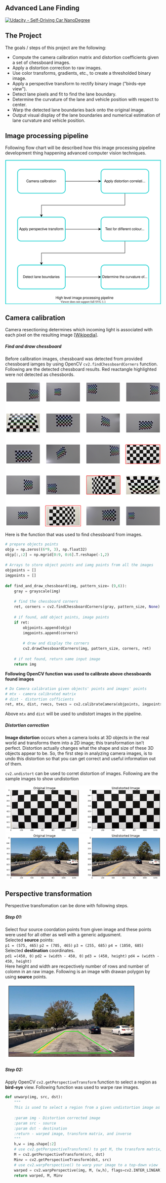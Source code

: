 ## Advanced Lane Finding
[![Udacity - Self-Driving Car NanoDegree](https://s3.amazonaws.com/udacity-sdc/github/shield-carnd.svg)](http://www.udacity.com/drive)

The Project
---

The goals / steps of this project are the following:

* Compute the camera calibration matrix and distortion coefficients given a set of chessboard images.
* Apply a distortion correction to raw images.
* Use color transforms, gradients, etc., to create a thresholded binary image.
* Apply a perspective transform to rectify binary image ("birds-eye view").
* Detect lane pixels and fit to find the lane boundary.
* Determine the curvature of the lane and vehicle position with respect to center.
* Warp the detected lane boundaries back onto the original image.
* Output visual display of the lane boundaries and numerical estimation of lane curvature and vehicle position.

Image processing pipeline
---
Following flow chart will be described how this image processing pipeline development thing happening advanced computer vision techniques.  

![](resources/image-processing-pipeline.svg)

Camera calibration
---

Camera resectioning determines which incoming light is associated with each pixel on the resulting image [[Wikipedia](https://en.wikipedia.org/wiki/Camera_resectioning)]. 

##### Find and draw chessboard

Before calibration images, chessboard was detected from provided chessboard iamges by using OpenCV `cv2.findChessboardCorners` function. Following are the detected chessboard results. Red reactangle highlighted were not detected as chessbords. 

![](resources/calibrated-imgs.png)

Here is the function that was used to find chessboard from images.

```python
# prepare objects points
objp = np.zeros((6*9, 3), np.float32)
objp[:,:2] = np.mgrid[0:9, 0:6].T.reshape(-1,2)

# Arrays to store object points and iamg points from all the images
objpoints = []
imgpoints = []

def find_and_draw_chessboard(img, pattern_size= (9,6)):
    gray = grayscale(img)

    # find the chessboard corners
    ret, corners = cv2.findChessboardCorners(gray, pattern_size, None)

    # if found, add object points, image points
    if ret:
        objpoints.append(objp)
        imgpoints.append(corners)

        # draw and display the corners
        cv2.drawChessboardCorners(img, pattern_size, corners, ret)
    
    # if not found, return same input image
    return img
```       

**Following OpenCV function was used to calibrate above chessboards found images**

```python
# Do Camera calibration given objects' points and images' points
# mtx - camera calibrated matrix
# dist - distortion cofficients
ret, mtx, dist, rvecs, tvecs = cv2.calibrateCamera(objpoints, imgpoints,img_size, None, None)

```
Above `mtx` and `dist` will be used to undistort images in the pipeline.

##### Distortion correction
**Image distortion** occurs when a camera looks at 3D objects in the real world and transforms them into a 2D image; this transformation isn’t perfect. Distortion actually changes what the shape and size of these 3D objects appear to be. So, the first step in analyzing camera images, is to undo this distortion so that you can get correct and useful information out of them.

`cv2.undistort` can be used to corret distortion of images. Following are the sample images to show undistortion

![](resources/undistorted.png)
![](resources/undistort-2.png)

Perspective transformation
---
Perspective transfomation can be done with following steps.
##### Step 01: 
Select four source coordation points from given image and these points were used for all other as well with a generic adgusment.  
Selected **source** points:  
`p1 = (575, 465)` `p2 = (705, 465)` `p3 = (255, 685)` `p4 = (1050, 685)`   
Selected **destination** coordinates.  
`pd1 =(450, 0)` `pd2 = (width - 450, 0)` `pd3 = (450, height)` `pd4 = (width - 450, height)`  
Here height and width are recpectively number of rows and number of colomn in an raw image. Following is an image with drawan polygon by using **source** points.

![](resources/selected-points-image.png )

##### Step 02:
Apply OpenCV `cv2.getPerspectiveTransform` function to select a region as **bird-eye** view. Following function was used to warpe raw images.

```python
def unwarp(img, src, dst):
    """
    This is used to select a region from a given undistortion image as bird eye perspective.
    
    :param img - Distortion corrected image
    :param src - source 
    :param dst - destination
    :return - warped image, transform matrix, and inverse
    """
    h,w = img.shape[:2]
    # use cv2.getPerspectiveTransform() to get M, the transform matrix, and Minv, the inverse
    M = cv2.getPerspectiveTransform(src, dst)
    Minv = cv2.getPerspectiveTransform(dst, src)
    # use cv2.warpPerspective() to warp your image to a top-down view
    warped = cv2.warpPerspective(img, M, (w,h), flags=cv2.INTER_LINEAR)
    return warped, M, Minv
    
```    
